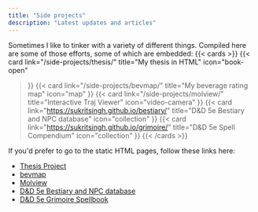 ```yaml
---
title: "Side projects"
description: "Latest updates and articles"
---
```


Sometimes I like to tinker with a variety of different things.
Compiled here are some of those efforts, some of which are embedded:
{{< cards >}}
  {{< card link="/side-projects/thesis/" 
  title="My thesis in HTML" 
  icon="book-open"
  >}}
  {{< card link="/side-projects/bevmap/" 
  title="My beverage rating map"
  icon="map"
  >}}
  {{< card link="/side-projects/molview/" 
  title="Interactive Traj Viewer"
  icon="video-camera"
  >}}
  {{< card link="https://sukritsingh.github.io/bestiary/" 
  title="D&D 5e Bestiary and NPC database"
  icon="collection"
  >}}
  {{< card link="https://sukritsingh.github.io/grimoire/" 
  title="D&D 5e Spell Compendium"
  icon="collection"
  >}}
{{< /cards >}}


If you'd prefer to go to the static HTML pages, follow these links here:
- [Thesis Project](/thesis/index.html)
- [bevmap](/bevmap/index.html)
- [Molview](/molview/index.html)
- [D&D 5e Bestiary and NPC database ](https://sukritsingh.github.io/bestiary/)
- [D&D 5e Grimoire Spellbook](https://sukritsingh.github.io/grimoire/)